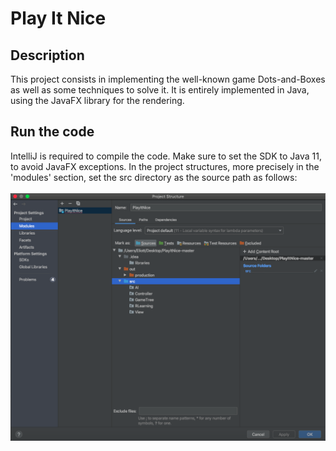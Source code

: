 # Play It Nice
## Description 
This project consists in implementing the well-known game Dots-and-Boxes as well as some techniques to solve it. It is entirely 
implemented in Java, using the JavaFX library for the rendering.
## Run the code
IntelliJ is required to compile the code. Make sure to set the SDK to Java 11, to avoid JavaFX exceptions. In the project structures,
more precisely in the 'modules' section, set the src directory as the source path as follows: <br> <br>
![](intelliJReq.png)
